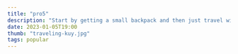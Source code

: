 ```yaml
---
title: "pro5"
description: "Start by getting a small backpack and then just travel with what fits in that"
date: 2023-01-05T19:00
thumb: "traveling-kuy.jpg"
tags: popular
---
```

